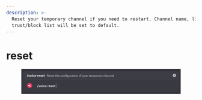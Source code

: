 ```yaml
---
description: >-
  Reset your temporary channel if you need to restart. Channel name, limit
  trust/block list will be set to default.
---
```


# reset

<figure><img src="../../.gitbook/assets/image (44).png" alt=""><figcaption></figcaption></figure>
